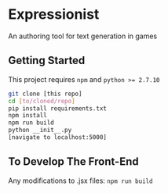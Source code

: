 # Expressionist
An authoring tool for text generation in games

## Getting Started

This project requires `npm` and `python >= 2.7.10`

```bash
git clone [this repo]
cd [to/cloned/repo]
pip install requirements.txt
npm install
npm run build
python __init__.py
[navigate to localhost:5000]
```

## To Develop The Front-End

Any modifications to .jsx files: `npm run build`